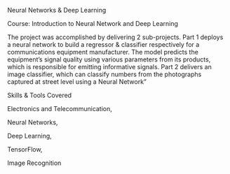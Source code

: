 Neural Networks & Deep Learning

Course: Introduction to Neural Network and Deep Learning

The project was accomplished by delivering 2 sub-projects. Part 1 deploys a neural network to build a regressor & classifier respectively for a communications equipment manufacturer. The model predicts the equipment’s signal quality using various parameters from its products, which is responsible for emitting informative signals. Part 2 delivers an image classifier, which can classify numbers from the photographs captured at street level using a Neural Network”

Skills & Tools Covered

Electronics and Telecommunication,

Neural Networks,

Deep Learning,

TensorFlow,

Image Recognition
